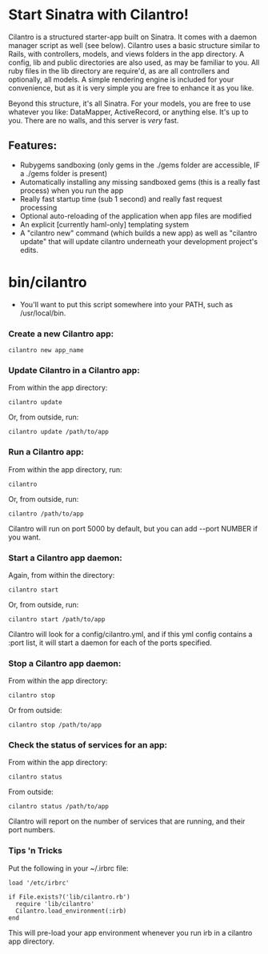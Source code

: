 # Start Sinatra with Cilantro!

Cilantro is a structured starter-app built on Sinatra. It comes with a daemon manager script as well (see below).
Cilantro uses a basic structure similar to Rails, with controllers, models, and views folders in the app directory.
A config, lib and public directories are also used, as may be familiar to you. All ruby files in the lib directory
are require'd, as are all controllers and optionally, all models. A simple rendering engine is included for your
convenience, but as it is very simple you are free to enhance it as you like.

Beyond this structure, it's all Sinatra. For your models, you are free to use whatever you like: DataMapper,
ActiveRecord, or anything else. It's up to you. There are no walls, and this server is *very* fast.

## Features:

+ Rubygems sandboxing (only gems in the ./gems folder are accessible, IF a ./gems folder is present)
+ Automatically installing any missing sandboxed gems (this is a really fast process) when you run the app
+ Really fast startup time (sub 1 second) and really fast request processing
+ Optional auto-reloading of the application when app files are modified
+ An explicit [currently haml-only] templating system
+ A "cilantro new" command (which builds a new app) as well as "cilantro update" that will update cilantro underneath your development project's edits.

# bin/cilantro

+ You'll want to put this script somewhere into your PATH, such as /usr/local/bin.

### Create a new Cilantro app:

    cilantro new app_name

### Update Cilantro in a Cilantro app:

From within the app directory:

    cilantro update

Or, from outside, run:

    cilantro update /path/to/app

### Run a Cilantro app:

From within the app directory, run:

    cilantro

Or, from outside, run:

    cilantro /path/to/app

Cilantro will run on port 5000 by default, but you can add --port NUMBER if you want.

### Start a Cilantro app daemon:

Again, from within the directory:

    cilantro start

Or, from outside, run:

    cilantro start /path/to/app

Cilantro will look for a config/cilantro.yml, and if this yml config contains a :port list, it will start a daemon for each of the ports specified.

### Stop a Cilantro app daemon:

From within the app directory:

    cilantro stop

Or from outside:

    cilantro stop /path/to/app

### Check the status of services for an app:

From within the app directory:

    cilantro status

From outside:

    cilantro status /path/to/app

Cilantro will report on the number of services that are running, and their port numbers.

### Tips 'n Tricks

Put the following in your ~/.irbrc file:

    load '/etc/irbrc'

    if File.exists?('lib/cilantro.rb')
      require 'lib/cilantro'
      Cilantro.load_environment(:irb)
    end

This will pre-load your app environment whenever you run irb in a cilantro app directory.
